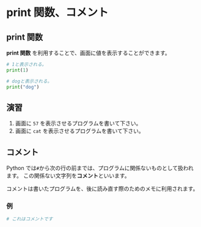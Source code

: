 # print 関数、コメント

## print 関数

**print 関数** を利用することで、画面に値を表示することができます。

```py
# 1と表示される。
print(1)

# dogと表示される。
print("dog")
```

## 演習

1. 画面に `57` を表示させるプログラムを書いて下さい。
2. 画面に `cat` を表示させるプログラムを書いて下さい。

## コメント

Python では`#`から次の行の前までは、プログラムに関係ないものとして扱われます。
この関係ない文字列を**コメント**といいます。

コメントは書いたプログラムを、後に読み直す際のためのメモに利用されます。

### 例

```py
# これはコメントです
```
